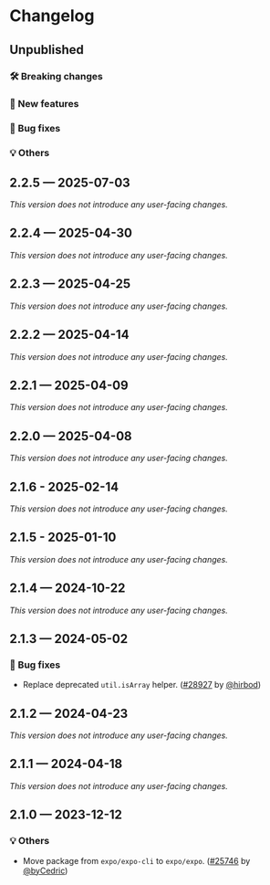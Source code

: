 # Changelog

## Unpublished

### 🛠 Breaking changes

### 🎉 New features

### 🐛 Bug fixes

### 💡 Others

## 2.2.5 — 2025-07-03

_This version does not introduce any user-facing changes._

## 2.2.4 — 2025-04-30

_This version does not introduce any user-facing changes._

## 2.2.3 — 2025-04-25

_This version does not introduce any user-facing changes._

## 2.2.2 — 2025-04-14

_This version does not introduce any user-facing changes._

## 2.2.1 — 2025-04-09

_This version does not introduce any user-facing changes._

## 2.2.0 — 2025-04-08

_This version does not introduce any user-facing changes._

## 2.1.6 - 2025-02-14

_This version does not introduce any user-facing changes._

## 2.1.5 - 2025-01-10

_This version does not introduce any user-facing changes._

## 2.1.4 — 2024-10-22

_This version does not introduce any user-facing changes._

## 2.1.3 — 2024-05-02

### 🐛 Bug fixes

- Replace deprecated `util.isArray` helper. ([#28927](https://github.com/expo/expo/pull/28927) by [@hirbod](https://github.com/hirbod))

## 2.1.2 — 2024-04-23

_This version does not introduce any user-facing changes._

## 2.1.1 — 2024-04-18

_This version does not introduce any user-facing changes._

## 2.1.0 — 2023-12-12

### 💡 Others

- Move package from `expo/expo-cli` to `expo/expo`. ([#25746](https://github.com/expo/expo/pull/25746) by [@byCedric](https://github.com/byCedric))
